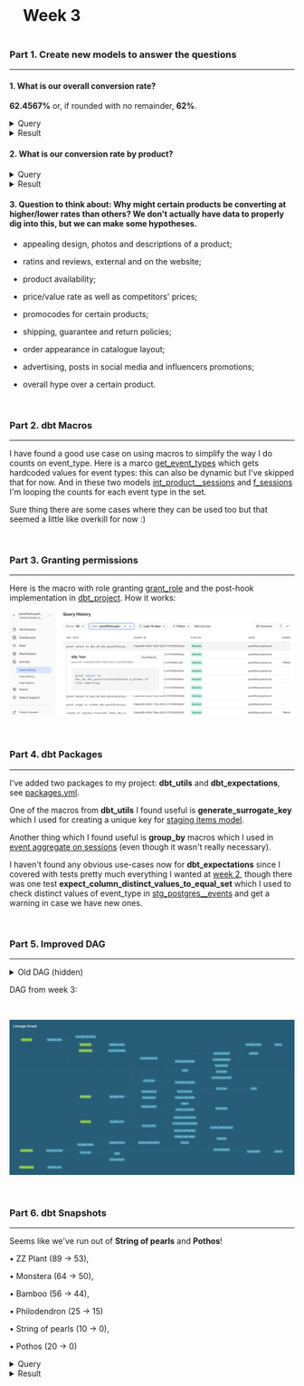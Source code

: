 <div id="user-content-toc">
  <ul>
    <summary><h1 style="display: inline-block;">Week 3</h1></summary>
  </ul>
</div>

### Part 1. Create new models to answer the questions

---

#### 1. What is our overall conversion rate?

**62.4567%** or, if rounded with no remainder, **62%**.

<details>
  
<summary>Query</summary>
  
</br>
  
```sql
select
  count(distinct session_id) as count_sessions,
  count(distinct iff(checkout_events >0, session_id, null)) as count_sessions_checkout, 
  count_sessions_checkout / count_sessions * 100 as rate_conversion,
  round(rate_conversion, 0) as rate_conversion_rounded_0

from dev_db.dbt_pavelfilatovpaltacom.f_sessions
```
  
</details>

<details>
  
<summary>Result</summary>
  
</br>
  
| COUNT_SESSIONS | COUNT_SESSIONS_CHECKOUT | RATE_CONVERSION | RATE_CONVERSION_ROUNDED_0  |
| -------------- | ----------------------- | --------------- | -------------------------- |
| 578            | 361                     | 62.4567         | 62                         |

  
</details>


#### 2. What is our conversion rate by product?

<details>
  
<summary>Query</summary>
  
</br>
  
```sql
select
  pv.product,
  count(distinct pv.session_id) as count_sessions,
  count(distinct iff(s.checkout_events > 0, s.session_id, null)) as count_sessions_checkout,
  concat(round(count_sessions_checkout / count_sessions * 100, 0), ' %') as rate_conversion
  

from dev_db.dbt_pavelfilatovpaltacom.f_page_views as pv
left join dev_db.dbt_pavelfilatovpaltacom.f_sessions as s
  on pv.session_id = s.session_id

group by 1
order by 4 desc
```
  
</details>

<details>
  
<summary>Result</summary>
  
</br>
  
| PRODUCT              | COUNT_SESSIONS | COUNT_SESSIONS_CHECKOUT | RATE_CONVERSION |
|----------------------|----------------|-------------------------|-----------------|
| Fiddle Leaf Fig      | 56             | 50                      | 89%             |
| String of pearls     | 64             | 57                      | 89%             |
| Monstera             | 49             | 43                      | 88%             |
| ZZ Plant             | 63             | 55                      | 87%             |
| Cactus               | 55             | 47                      | 85%             |
| Bamboo               | 67             | 56                      | 84%             |
| Calathea Makoyana    | 53             | 44                      | 83%             |
| Spider Plant         | 59             | 49                      | 83%             |
| Majesty Palm         | 67             | 55                      | 82%             |
| Ponytail Palm        | 70             | 55                      | 79%             |
| Dragon Tree          | 62             | 49                      | 79%             |
| Arrow Head           | 63             | 50                      | 79%             |
| Money Tree           | 56             | 44                      | 79%             |
| Rubber Plant         | 54             | 42                      | 78%             |
| Snake Plant          | 73             | 56                      | 77%             |
| Devil's Ivy          | 45             | 34                      | 76%             |
| Bird of Paradise     | 60             | 45                      | 75%             |
| Pilea Peperomioides  | 59             | 44                      | 75%             |
| Philodendron         | 62             | 46                      | 74%             |
| Angel Wings Begonia  | 61             | 45                      | 74%             |
| Pothos               | 61             | 45                      | 74%             |
| Birds Nest Fern      | 78             | 57                      | 73%             |
| Orchid               | 75             | 55                      | 73%             |
| Peace Lily           | 66             | 48                      | 73%             |
| Pink Anthurium       | 74             | 54                      | 73%             |
| Ficus                | 68             | 49                      | 72%             |
| Boston Fern          | 63             | 45                      | 71%             |
| Jade Plant           | 46             | 32                      | 70%             |
| Alocasia Polly       | 51             | 34                      | 67%             |
| Aloe Vera            | 65             | 43                      | 66%             |


  
</details>

#### 3. Question to think about: Why might certain products be converting at higher/lower rates than others? We don't actually have data to properly dig into this, but we can make some hypotheses.

- appealing design, photos and descriptions of a product;

- ratins and reviews, external and on the website;

- product availability;

- price/value rate as well as competitors' prices;

- promocodes for certain products;

- shipping, guarantee and return policies;

- order appearance in catalogue layout;

- advertising, posts in social media and influencers promotions;

- overall hype over a certain product.

</br>

### Part 2. dbt Macros

---

I have found a good use case on using macros to simplify the way I do counts on event_type.
Here is a marco [get_event_types](https://github.com/pavel-palta/course-dbt/blob/main/greenery/macros/get_event_types.sql) which gets hardcoded values for event types: this can also be dynamic but I've skipped that for now.
And in these two models [int_product__sessions](https://github.com/pavel-palta/course-dbt/blob/main/greenery/models/marts/product/intermediate/int_product__sessions.sql) and [f_sessions](https://github.com/pavel-palta/course-dbt/blob/main/greenery/models/marts/product/f_sessions.sql) I'm looping the counts for each event type in the set.

Sure thing there are some cases where they can be used too but that seemed a little like overkill for now :)

</br>

### Part 3. Granting permissions

---

Here is the macro with role granting [grant_role](https://github.com/pavel-palta/course-dbt/blob/main/greenery/macros/grant_role.sql) and the post-hook implementation in [dbt_project](https://github.com/pavel-palta/course-dbt/blob/564b84b854a05d7320d232ec63a83845117aa1e9/greenery/dbt_project.yml#L30). How it works:

![Week 3 role_granting](week3_grant_role_reporting.png "Week 2 Role Granting")

</br>

### Part 4. dbt Packages

---

I've added two packages to my project: **dbt_utils** and **dbt_expectations**, see [packages.yml](https://github.com/pavel-palta/course-dbt/blob/main/greenery/packages.yml).

One of the macros from **dbt_utils** I found useful is **generate_surrogate_key** which I used for creating a unique key for [staging items model](https://github.com/pavel-palta/course-dbt/blob/2dddae40310ec22e1138da9782cdf69219b236ad/greenery/models/staging/postgres/stg_postgres__items.sql#L8).

Another thing which I found useful is **group_by** macros which I used in [event aggregate on sessions](https://github.com/pavel-palta/course-dbt/blob/2dddae40310ec22e1138da9782cdf69219b236ad/greenery/models/marts/product/intermediate/int_product__sessions.sql#L24) (even though it wasn't really necessary).

I haven't found any obvious use-cases now for **dbt_expectations** since I covered with tests pretty much everything I wanted at [week 2](https://github.com/pavel-palta/course-dbt/blob/main/greenery/submissions/week2.md#part-2-tests), though there was one test **expect_column_distinct_values_to_equal_set** which I used to check distinct values of event_type in [stg_postgres__events](https://github.com/pavel-palta/course-dbt/blob/2dddae40310ec22e1138da9782cdf69219b236ad/greenery/models/staging/postgres/_stg_postgres__models.yml#L32) and get a warning in case we have new ones.

</br>

### Part 5. Improved DAG

---

<details>

<summary> Old DAG (hidden)</summary>
  
</br>
  
DAG from week 2:

</br>

![Week 2 DAG](week2_dag_screenshot.png "Week 2 DAG")
  
</details>

DAG from week 3:

</br>

![Week 3 DAG](week3_dag_screenshot.png "Week 3 DAG")

</br>

### Part 6. dbt Snapshots

---

Seems like we've run out of **String of pearls** and **Pothos**!

• ZZ Plant (89 → 53), 

• Monstera (64 → 50), 

• Bamboo (56 → 44), 

• Philodendron (25 → 15)

• String of pearls (10 → 0), 

• Pothos (20 → 0)

<details>
  
<summary>Query</summary>
  
</br>
  
```sql

-- note: this query may show different results
-- if you're running it days after the date in where

select
  product,
  previous_inventory,
  current_inventory

from dev_db.dbt_pavelfilatovpaltacom.d_inventory

where updated_at > '2023-04-26'
```
  
</details>

<details>
  
<summary>Result</summary>
  
</br>
  
| PRODUCT           | PREVIOUS_INVENTORY | CURRENT_INVENTORY |
|-------------------|--------------------|--------------------|
| ZZ Plant          | 89                 | 53                 |
| Monstera          | 64                 | 50                 |
| Bamboo            | 56                 | 44                 |
| Philodendron      | 25                 | 15                 |
| String of pearls  | 10                 | 0                  |
| Pothos            | 20                 | 0                  |
  
</details>

